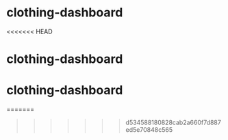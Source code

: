 # clothing-dashboard
<<<<<<< HEAD
# clothing-dashboard
# clothing-dashboard
=======
>>>>>>> d534588180828cab2a660f7d887ed5e70848c565

